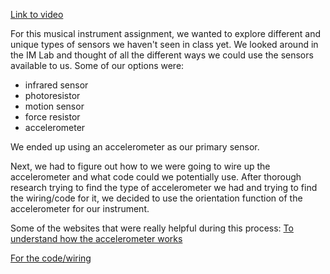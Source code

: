 [Link to video]()

For this musical instrument assignment, we wanted to explore different and unique types of sensors we haven't seen in class yet. We looked around in the IM Lab and thought of all the different ways we could use the sensors available to us. Some of our options were:
- infrared sensor
- photoresistor 
- motion sensor
- force resistor
- accelerometer

We ended up using an accelerometer as our primary sensor. 

Next, we had to figure out how to we were going to wire up the accelerometer and what code could we potentially use. After thorough research trying to find the type of accelerometer we had and trying to find the wiring/code for it, we decided to use the orientation function of the accelerometer for our instrument. 

Some of the websites that were really helpful during this process:
[To understand how the accelerometer works](https://lastminuteengineers.com/adxl335-accelerometer-arduino-tutorial/)

[For the code/wiring](https://forum.arduino.cc/t/mma8452-accelerometer-not-working-arduino-uno-cheese-cake-for-the-best-answer/493668)

